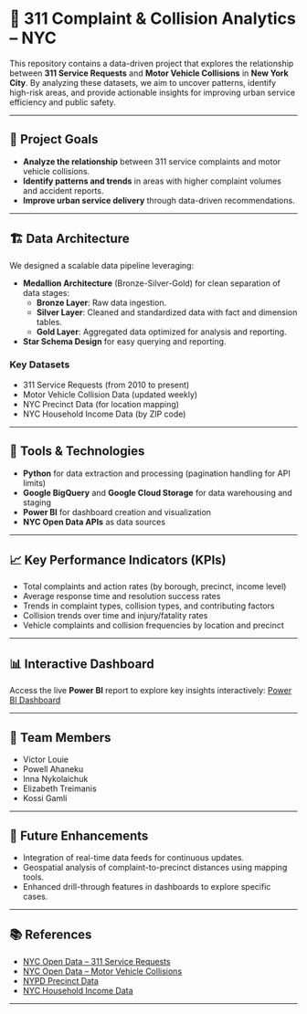 # 🚦 311 Complaint & Collision Analytics – NYC

This repository contains a data-driven project that explores the relationship between **311 Service Requests** and **Motor Vehicle Collisions** in **New York City**. By analyzing these datasets, we aim to uncover patterns, identify high-risk areas, and provide actionable insights for improving urban service efficiency and public safety.

---

## 📌 Project Goals
- **Analyze the relationship** between 311 service complaints and motor vehicle collisions.
- **Identify patterns and trends** in areas with higher complaint volumes and accident reports.
- **Improve urban service delivery** through data-driven recommendations.

---

## 🏗️ Data Architecture
We designed a scalable data pipeline leveraging:
- **Medallion Architecture** (Bronze-Silver-Gold) for clean separation of data stages:
  - **Bronze Layer**: Raw data ingestion.
  - **Silver Layer**: Cleaned and standardized data with fact and dimension tables.
  - **Gold Layer**: Aggregated data optimized for analysis and reporting.
- **Star Schema Design** for easy querying and reporting.

### **Key Datasets**
- 311 Service Requests (from 2010 to present)
- Motor Vehicle Collision Data (updated weekly)
- NYC Precinct Data (for location mapping)
- NYC Household Income Data (by ZIP code)

---

## 🔧 Tools & Technologies
- **Python** for data extraction and processing (pagination handling for API limits)
- **Google BigQuery** and **Google Cloud Storage** for data warehousing and staging
- **Power BI** for dashboard creation and visualization
- **NYC Open Data APIs** as data sources

---

## 📈 Key Performance Indicators (KPIs)
- Total complaints and action rates (by borough, precinct, income level)
- Average response time and resolution success rates
- Trends in complaint types, collision types, and contributing factors
- Collision trends over time and injury/fatality rates
- Vehicle complaints and collision frequencies by location and precinct

---

## 📊 Interactive Dashboard
Access the live **Power BI** report to explore key insights interactively:
[Power BI Dashboard](https://app.powerbi.com/links/JctFGH20p7?ctid=6f60f0b3-5f06-4e09-9715-989dba8cc7d8&pbi_source=linkShare&bookmarkGuid=da4b9e99-6ed3-4768-9f80-2b31b28c3c87)

---

## 🌟 Team Members
- Victor Louie  
- Powell Ahaneku  
- Inna Nykolaichuk  
- Elizabeth Treimanis  
- Kossi Gamli

---

## 🚀 Future Enhancements
- Integration of real-time data feeds for continuous updates.
- Geospatial analysis of complaint-to-precinct distances using mapping tools.
- Enhanced drill-through features in dashboards to explore specific cases.

---

## 📚 References
- [NYC Open Data – 311 Service Requests](https://data.cityofnewyork.us/Social-Services/311-Service-Requests-from-2010-to-Present/erm2-nwe9/about_data)
- [NYC Open Data – Motor Vehicle Collisions](https://data.cityofnewyork.us/Public-Safety/Motor-Vehicle-Collisions-Crashes/h9gi-nx95/about_data)
- [NYPD Precinct Data](https://wgetsnaps.github.io/nyc.gov--nypd-videos/html/nypd/html/home/precincts.shtml)
- [NYC Household Income Data](https://data.cccnewyork.org/data/map/66/median-incomes)

---


